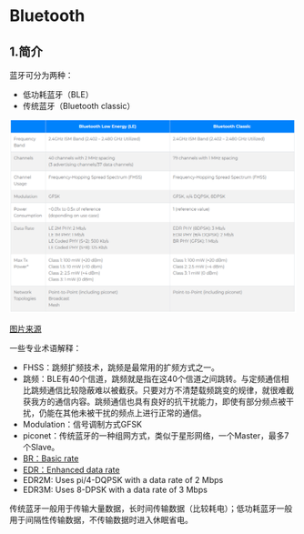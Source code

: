 # Bluetooth

## 1.简介

蓝牙可分为两种：

* 低功耗蓝牙（BLE）
* 传统蓝牙（Bluetooth classic）

![](img/bluetooth.png)

[图片来源](https://www.bluetooth.com/learn-about-bluetooth/radio-versions/)

一些专业术语解释：

* FHSS：跳频扩频技术，跳频是最常用的扩频方式之一。
* 跳频：BLE有40个信道，跳频就是指在这40个信道之间跳转。与定频通信相比跳频通信比较隐蔽难以被截获。只要对方不清楚载频跳变的规律，就很难截获我方的通信内容。跳频通信也具有良好的抗干扰能力，即使有部分频点被干扰，仍能在其他未被干扰的频点上进行正常的通信。
* Modulation：信号调制方式GFSK
* piconet：传统蓝牙的一种组网方式，类似于星形网络，一个Master，最多7个Slave。
* [BR：Basic rate](https://www.mathworks.com/help//comm/ug/End-to-End-Bluetooth-BREDR-PHY-Simulations-with-RF-Impairments-and-Corrections.html)
* [EDR：Enhanced data rate](https://www.mathworks.com/help//comm/ug/End-to-End-Bluetooth-BREDR-PHY-Simulations-with-RF-Impairments-and-Corrections.html)
* EDR2M: Uses pi/4-DQPSK with a data rate of 2 Mbps
* EDR3M: Uses 8-DPSK with a data rate of 3 Mbps


传统蓝牙一般用于传输大量数据，长时间传输数据（比较耗电）；低功耗蓝牙一般用于间隔性传输数据，不传输数据时进入休眠省电。